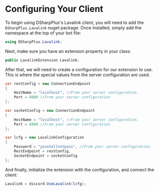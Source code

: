 # Configuring Your Client

To begin using DSharpPlus's Lavalink client, you will need to add the `DSharpPlus.Lavalink` nuget package. Once installed, simply add the namespace at the top of your bot file:
```csharp
using DSharpPlus.Lavalink;
```
Next, make sure you have an extension property in your class:
```csharp
public LavalinkExtension Lavalink;
```
After that, we will need to create a configuration for our extension to use. This is where the special values from the server configuration are used.
```csharp
var restConfig = new ConnectionEndpoint 
{
    HostName = "localhost", //From your server configuration.
    Port = 8080 //From your server configuration
};

var socketConfig = new ConnectionEndpoint
{
    HostName = "localhost", //From your server configuration.
    Port = 8080 //From your server configuration
};

var lcfg = new LavalinkConfiguration
{
    Password = "youshallnotpass", //From your server configuration.
    RestEndpoint = restConfig,
    SocketEndpoint = socketConfig
};
```
And finally, initialize the extension with the configuration, and connect the client:
```csharp
Lavalink = discord.UseLavalink(lcfg);
```
